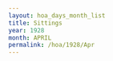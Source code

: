 ```yaml
---
layout: hoa_days_month_list
title: Sittings
year: 1928
month: APRIL
permalink: /hoa/1928/Apr
---
```

